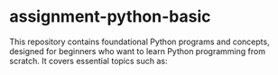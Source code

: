 # assignment-python-basic
This repository contains foundational Python programs and concepts, designed for beginners who want to learn Python programming from scratch. It covers essential topics such as:
